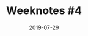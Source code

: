 ---
layout: post
title: "Weeknotes #4"
date: "2019-07-29"
meta: ""
image: ""
categories: []
published: false
---